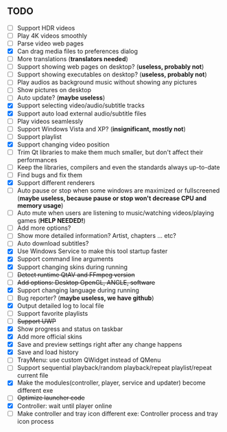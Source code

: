 ﻿## TODO
- [ ] Support HDR videos
- [ ] Play 4K videos smoothly
- [ ] Parse video web pages
- [x] Can drag media files to preferences dialog
- [ ] More translations (**translators needed**)
- [ ] Support showing web pages on desktop? (**useless, probably not**)
- [ ] Support showing executables on desktop? (**useless, probably not**)
- [ ] Play audios as background music without showing any pictures
- [ ] Show pictures on desktop
- [ ] Auto update? (**maybe useless**)
- [x] Support selecting video/audio/subtitle tracks
- [x] Support auto load external audio/subtitle files
- [ ] Play videos seamlessly
- [ ] Support Windows Vista and XP? (**insignificant, mostly not**)
- [ ] Support playlist
- [x] Support changing video position
- [ ] Trim Qt libraries to make them much smaller, but don't affect their performances
- [ ] Keep the libraries, compilers and even the standards always up-to-date
- [ ] Find bugs and fix them
- [x] Support different renderers
- [ ] Auto pause or stop when some windows are maximized or fullscreened (**maybe useless, because pause or stop won't decrease CPU and memory usage**)
- [ ] Auto mute when users are listening to music/watching videos/playing games (**HELP NEEDED!**)
- [ ] Add more options?
- [ ] Show more detailed information? Artist, chapters ... etc?
- [ ] Auto download subtitles?
- [x] Use Windows Service to make this tool startup faster
- [x] Support command line arguments
- [x] Support changing skins during running
- [ ] <del>Detect runtime QtAV and FFmpeg version</del>
- [ ] <del>Add options: Desktop OpenGL, ANGLE, software</del>
- [x] Support changing language during running
- [ ] Bug reporter? (**maybe useless, we have github**)
- [x] Output detailed log to local file
- [ ] Support favorite playlists
- [ ] <del>Support UWP</del>
- [x] Show progress and status on taskbar
- [x] Add more official skins
- [x] Save and preview settings right after any change happens
- [x] Save and load history
- [ ] TrayMenu: use custom QWidget instead of QMenu
- [ ] Support sequential playback/random playback/repeat playlist/repeat current file
- [x] Make the modules(controller, player, service and updater) become different exe
- [ ] <del>Optimize launcher code</del>
- [x] Controller: wait until player online
- [ ] Make controller and tray icon different exe: Controller process and tray icon process
